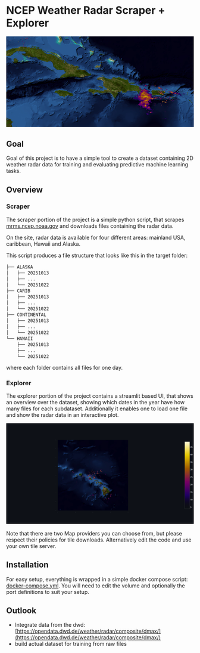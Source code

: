 # NCEP Weather Radar Scraper + Explorer

![Plot showing weather radar data on top of satellite imagery of the caribbean](doc/caribbean_cropped.png)
## Goal
Goal of this project is to have a simple tool to create a dataset containing 2D weather radar data for training and evaluating predictive machine learning tasks.

## Overview
### Scraper
The scraper portion of the project is a simple python script, that scrapes [mrms.ncep.noaa.gov](https://mrms.ncep.noaa.gov/) and downloads files containing the radar data.

On the site, radar data is available for four different areas: mainland USA, caribbean, Hawaii and Alaska.

This script produces a file structure that looks like this in the target folder:
```
├── ALASKA
│   ├── 20251013
│   ├── ...
│   └── 20251022
├── CARIB
│   ├── 20251013
│   ├── ...
│   └── 20251022
├── CONTINENTAL
│   ├── 20251013
│   ├── ...
│   └── 20251022
└── HAWAII
    ├── 20251013
    ├── ...
    └── 20251022
```
where each folder contains all files for one day.

### Explorer
The explorer portion of the project contains a streamlit based UI, that shows an overview over the dataset, showing which dates in the year have how many files for each subdataset. Additionally it enables one to load one file and show the radar data in an interactive plot.

![Plot showing weather radar data on top of satellite imagery of hawaii](doc/hawaii.png)

Note that there are two Map providers you can choose from, but please respect their policies for tile downloads. Alternatively edit the code and use your own tile server.

## Installation
For easy setup, everything is wrapped in a simple docker compose script: [docker-compose.yml](docker-compose.yml). You will need to edit the volume and optionally the port definitions to suit your setup.

## Outlook
- Integrate data from the dwd: [https://opendata.dwd.de/weather/radar/composite/dmax/](https://opendata.dwd.de/weather/radar/composite/dmax/)
- build actual dataset for training from raw files